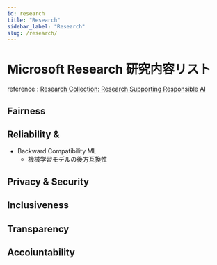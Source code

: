 ```yaml
---
id: research
title: "Research"
sidebar_label: "Research"
slug: /research/
---
```


# Microsoft Research 研究内容リスト
reference : [Research Collection: Research Supporting Responsible AI](https://www.microsoft.com/en-us/research/blog/research-collection-research-supporting-responsible-ai/)
## Fairness
## Reliability & 
- Backward Compatibility ML
    - 機械学習モデルの後方互換性
## Privacy & Security
## Inclusiveness
## Transparency
## Accoiuntability